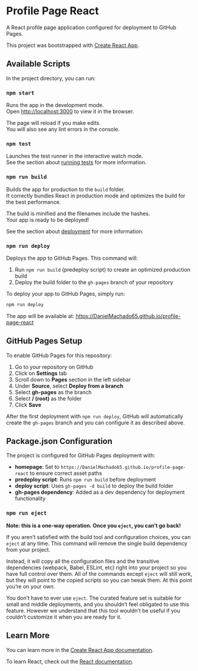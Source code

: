 # Profile Page React

A React profile page application configured for deployment to GitHub Pages.

This project was bootstrapped with [Create React App](https://github.com/facebook/create-react-app).

## Available Scripts

In the project directory, you can run:

### `npm start`

Runs the app in the development mode.\
Open [http://localhost:3000](http://localhost:3000) to view it in the browser.

The page will reload if you make edits.\
You will also see any lint errors in the console.

### `npm test`

Launches the test runner in the interactive watch mode.\
See the section about [running tests](https://facebook.github.io/create-react-app/docs/running-tests) for more information.

### `npm run build`

Builds the app for production to the `build` folder.\
It correctly bundles React in production mode and optimizes the build for the best performance.

The build is minified and the filenames include the hashes.\
Your app is ready to be deployed!

See the section about [deployment](https://facebook.github.io/create-react-app/docs/deployment) for more information.

### `npm run deploy`

Deploys the app to GitHub Pages. This command will:
1. Run `npm run build` (predeploy script) to create an optimized production build
2. Deploy the build folder to the `gh-pages` branch of your repository

To deploy your app to GitHub Pages, simply run:

```bash
npm run deploy
```

The app will be available at: https://DanielMachado65.github.io/profile-page-react

## GitHub Pages Setup

To enable GitHub Pages for this repository:

1. Go to your repository on GitHub
2. Click on **Settings** tab
3. Scroll down to **Pages** section in the left sidebar
4. Under **Source**, select **Deploy from a branch**
5. Select **gh-pages** as the branch
6. Select **/ (root)** as the folder
7. Click **Save**

After the first deployment with `npm run deploy`, GitHub will automatically create the `gh-pages` branch and you can configure it as described above.

## Package.json Configuration

The project is configured for GitHub Pages deployment with:

- **homepage**: Set to `https://DanielMachado65.github.io/profile-page-react` to ensure correct asset paths
- **predeploy script**: Runs `npm run build` before deployment
- **deploy script**: Uses `gh-pages -d build` to deploy the build folder
- **gh-pages dependency**: Added as a dev dependency for deployment functionality

### `npm run eject`

**Note: this is a one-way operation. Once you `eject`, you can’t go back!**

If you aren’t satisfied with the build tool and configuration choices, you can `eject` at any time. This command will remove the single build dependency from your project.

Instead, it will copy all the configuration files and the transitive dependencies (webpack, Babel, ESLint, etc) right into your project so you have full control over them. All of the commands except `eject` will still work, but they will point to the copied scripts so you can tweak them. At this point you’re on your own.

You don’t have to ever use `eject`. The curated feature set is suitable for small and middle deployments, and you shouldn’t feel obligated to use this feature. However we understand that this tool wouldn’t be useful if you couldn’t customize it when you are ready for it.

## Learn More

You can learn more in the [Create React App documentation](https://facebook.github.io/create-react-app/docs/getting-started).

To learn React, check out the [React documentation](https://reactjs.org/).
